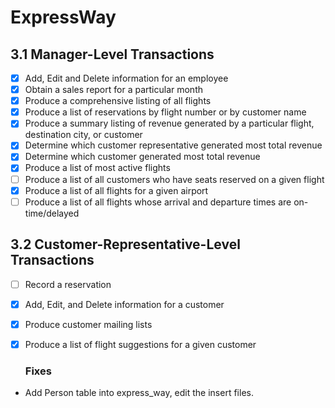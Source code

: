 # ExpressWay

## 3.1 Manager-Level Transactions
	
- [x] Add, Edit and Delete information for an employee
- [x] Obtain a sales report for a particular month
- [x] Produce a comprehensive listing of all flights
- [x] Produce a list of reservations by flight number or by customer name
- [x] Produce a summary listing of revenue generated by a particular flight, destination city, or customer
- [x] Determine which customer representative generated most total revenue
- [x] Determine which customer generated most total revenue
- [x] Produce a list of most active flights
- [ ] Produce a list of all customers who have seats reserved on a given flight
- [x] Produce a list of all flights for a given airport
- [ ] Produce a list of all flights whose arrival and departure times are on-time/delayed	

## 3.2 Customer-Representative-Level Transactions

- [ ] Record a reservation
- [x] Add, Edit, and Delete information for a customer
- [x] Produce customer mailing lists
- [x] Produce a list of flight suggestions for a given customer

	### Fixes
- Add Person table into express_way, edit the insert files.
